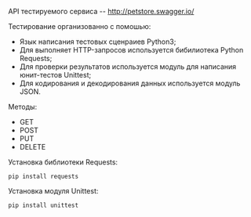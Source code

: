 API тестируемого сервиса -- http://petstore.swagger.io/

Тестирование организованно с помошью:
- Язык написания тестовых сценраиев Python3;
- Для выполняет HTTP-запросов используется бибилиотека Python Requests;
- Для проверки результатов используется модуль для написания юнит-тестов Unittest;
- Для кодирования и декодирования данных используется модуль JSON.

Методы:
- GET
- POST
- PUT 
- DELETE

Установка библиотеки Requests:
```
pip install requests
```
Установка модуля Unittest:
```
pip install unittest
```
